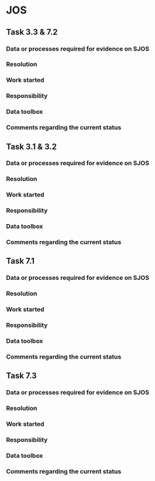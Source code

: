 # JOS 

## Task 3.3 & 7.2

### Data or processes required for evidence on SJOS


### Resolution



### Work started



### Responsibility



### Data toolbox



### Comments regarding the current status


## Task 3.1 & 3.2

### Data or processes required for evidence on SJOS


### Resolution



### Work started



### Responsibility



### Data toolbox



### Comments regarding the current status


## Task 7.1

### Data or processes required for evidence on SJOS


### Resolution



### Work started



### Responsibility



### Data toolbox



### Comments regarding the current status


## Task 7.3

### Data or processes required for evidence on SJOS


### Resolution



### Work started



### Responsibility



### Data toolbox



### Comments regarding the current status

